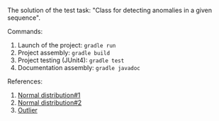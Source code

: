 The solution of the test task: "Class for detecting anomalies in a given sequence".

Commands:
1. Launch of the project:
`gradle run`
2. Project assembly:
`gradle build`
3. Project testing (JUnit4):
`gradle test`
4. Documentation assembly:
`gradle javadoc`


References:
1. [Normal distribution#1](https://en.wikipedia.org/wiki/Normal_distribution)
2. [Normal distribution#2](https://www.matburo.ru/Examples/Files/ms_pg_3.pdf)
3. [Outlier](https://en.wikipedia.org/wiki/Outlier)